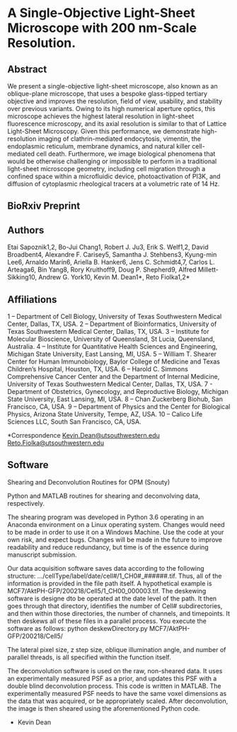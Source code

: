 # A Single-Objective Light-Sheet Microscope with 200 nm-Scale Resolution.

## Abstract
We present a single-objective light-sheet microscope, also known as an oblique-plane microscope, that uses a bespoke glass-tipped tertiary objective and improves the resolution, field of view, usability, and stability over previous variants. Owing to its high numerical aperture optics, this microscope achieves the highest lateral resolution in light-sheet fluorescence microscopy, and its axial resolution is similar to that of Lattice Light-Sheet Microscopy. Given this performance, we demonstrate high-resolution imaging of clathrin-mediated endocytosis, vimentin, the endoplasmic reticulum, membrane dynamics, and natural killer cell-mediated cell death. Furthermore, we image biological phenomena that would be otherwise challenging or impossible to perform in a traditional light-sheet microscope geometry, including cell migration through a confined space within a microfluidic device, photoactivation of PI3K, and diffusion of cytoplasmic rheological tracers at a volumetric rate of 14 Hz.

## BioRxiv Preprint

## Authors
Etai Sapoznik1,2, Bo-Jui Chang1, Robert J. Ju3, Erik S. Welf1,2, David Broadbent4, Alexandre F. Carisey5, Samantha J. Stehbens3, Kyung-min Lee6, Arnaldo Marín6, Ariella B. Hanker6, Jens C. Schmidt4,7, Carlos L. Arteaga6, Bin Yang8, Rory Kruithoff9, Doug P. Shepherd9, Alfred Millett-Sikking10, Andrew G. York10, Kevin M. Dean1*, Reto Fiolka1,2*

## Affiliations
1 – Department of Cell Biology, University of Texas Southwestern Medical Center, Dallas, TX, USA.
2 – Department of Bioinformatics, University of Texas Southwestern Medical Center, Dallas, TX, USA.
3 – Institute for Molecular Bioscience, University of Queensland, St Lucia, Queensland, Australia.
4 – Institute for Quantitative Health Sciences and Engineering, Michigan State University, East Lansing, MI, USA.
5 – William T. Shearer Center for Human Immunobiology, Baylor College of Medicine and Texas Children’s Hospital, Houston, TX, USA.
6 – Harold C. Simmons Comprehensive Cancer Center and the Department of Internal Medicine, University of Texas Southwestern Medical Center, Dallas, TX, USA.
7 - Department of Obstetrics, Gynecology, and Reproductive Biology, Michigan State University, East Lansing, MI, USA.
8 – Chan Zuckerberg Biohub, San Francisco, CA, USA.
9 – Department of Physics and the Center for Biological Physics, Arizona State University, Tempe, AZ, USA.
10 – Calico Life Sciences LLC, South San Francisco, CA, USA.

*Correspondence
Kevin.Dean@utsouthwestern.edu
Reto.Fiolka@utsouthwestern.edu


## Software
Shearing and Deconvolution Routines for OPM (Snouty)

Python and MATLAB routines for shearing and deconvolving data, respectively.  

The shearing program was developed in Python 3.6 operating in an Anaconda environment on a Linux operating system.  Changes would need to be made in order to use it on a Windows Machine.  Use the code at your own risk, and expect bugs.  Changes will be made in the future to improve readability and reduce redundancy, but time is of the essence during manuscript submission.

Our data acquisition software saves data according to the following structure:  .../cellType/label/date/cell#/1_CH0#_######.tif.  Thus, all of the information is provided in the file path itself.  A hypothetical example is MCF7/AktPH-GFP/200218/Cell5/1_CH00_000003.tif.
The deskewing software is designe dto be operated at the date level of the path.  It then goes through that directory, identifies the number of Cell# subdirectories, and then within those directories, the number of channels, and timepoints.  It then deskews all of these files in a parallel process.  You execute the software as follows: python deskewDirectory.py MCF7/AktPH-GFP/200218/Cell5/

The lateral pixel size, z step size, oblique illumination angle, and number of parallel threads, is all specified within the function itself.

The deconvolution software is used on the raw, non-sheared data.  It uses an experimentally measured PSF as a prior, and updates this PSF with a double blind deconvolution process.  This code is written in MATLAB.  The experimentally measured PSF needs to have the same voxel dimensions as the data that was acquired, or be appropriately scaled.  After deconvolution, the image is then sheared using the aforementioned Python code.

- Kevin Dean
